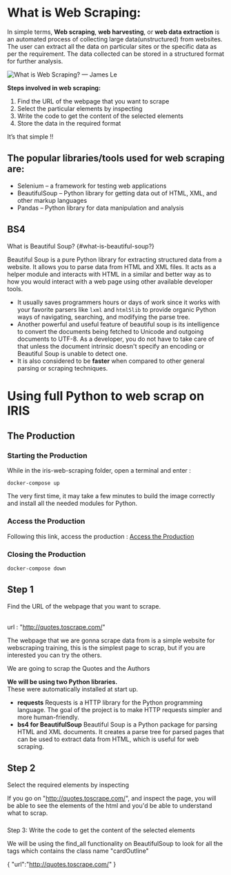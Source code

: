 # **What is Web Scraping:**

In simple terms, **Web scraping**, **web harvesting**, or **web data extraction** is an automated process of collecting large data(unstructured) from websites. The user can extract all the data on particular sites or the specific data as per the requirement. The data collected can be stored in a structured format for further analysis.

<img alt="What is Web Scraping? — James Le" data-noaft="1" jsaction="load:XAeZkd;" jsname="HiaYvf" src="https://images.squarespace-cdn.com/content/v1/59d9b2749f8dce3ebe4e676d/1566319595811-MFGFIVQGNNSY2W4TZ4AV/web-scraping.png?format=1500w" />  
  
**Steps involved in web scraping:**

  1. Find the URL of the webpage that you want to scrape
  2. Select the particular elements by inspecting
  3. Write the code to get the content of the selected elements
  4. Store the data in the required format

It’s that simple !!

## **The popular libraries/tools used for web scraping are:**

  * Selenium – a framework for testing web applications
  * BeautifulSoup – Python library for getting data out of HTML, XML, and other markup languages
  * Pandas – Python library for data manipulation and analysis

##  BS4
What is Beautiful Soup? {#what-is-beautiful-soup?}

Beautiful Soup is a pure Python library for extracting structured data from a website. It allows you to parse data from HTML and XML files. It acts as a helper module and interacts with HTML in a similar and better way as to how you would interact with a web page using other available developer tools.

  * It usually saves programmers hours or days of work since it works with your favorite parsers like `lxml` and `html5lib` to provide organic Python ways of navigating, searching, and modifying the parse tree.
  * Another powerful and useful feature of beautiful soup is its intelligence to convert the documents being fetched to Unicode and outgoing documents to UTF-8. As a developer, you do not have to take care of that unless the document intrinsic doesn't specify an encoding or Beautiful Soup is unable to detect one.
  * It is also considered to be **faster** when compared to other general parsing or scraping techniques.


# **Using full Python to web scrap on IRIS**

## The Production
### Starting the Production

While in the iris-web-scraping folder, open a terminal and enter :
```
docker-compose up
```
The very first time, it may take a few minutes to build the image correctly and install all the needed modules for Python.

### Access the Production

Following this link, access the production : [Access the Production](http://localhost:52795/csp/irisapp/EnsPortal.ProductionConfig.zen?PRODUCTION=iris.Production)

### Closing the Production
```
docker-compose down
```


## Step 1
Find the URL of the webpage that you want to scrape.  
 

url : "http://quotes.toscrape.com/"

The webpage that we are gonna scrape data from is a simple website for webscraping training, this is the simplest page to scrap, but if you are interested you can try the others.

We are going to scrap the Quotes and the Authors
  
**We will be using two Python libraries.**<br>These were automatically installed at start up.

  * **requests** Requests is a HTTP library for the Python programming language. The goal of the project is to make HTTP requests simpler and more human-friendly. <span> </span>
  * **bs4 for BeautifulSoup** Beautiful Soup is a Python package for parsing HTML and XML documents. It creates a parse tree for parsed pages that can be used to extract data from HTML, which is useful for web scraping.

## Step 2
Select the required elements by inspecting

If you go on "http://quotes.toscrape.com/", and inspect the page, you will be able to see the elements of the html and you'd be able to understand what to scrap.



###  
Step 3: Write the code to get the content of the selected elements

We will be using the find_all functionality on BeautifulSoup to look for all the tags which contains the class name "cardOutline"

{
  "url":"http://quotes.toscrape.com/"
}
